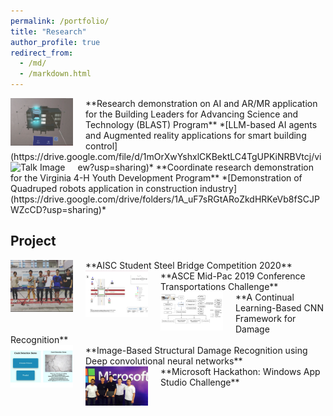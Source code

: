 ```yaml
---
permalink: /portfolio/
title: "Research"
author_profile: true
redirect_from: 
  - /md/
  - /markdown.html
---
```



<img src="/images/AR.png" alt="Talk Image" style="float: left; margin-right: 20px; max-width: 100px;">
**Research demonstration on AI and AR/MR application for the Building Leaders for Advancing Science and Technology (BLAST) Program**
*[LLM-based AI agents and Augmented reality applications for smart building control](https://drive.google.com/file/d/1mOrXwYshxlCKBektLC4TgUPKiNRBVtcj/view?usp=sharing)*



<img src="/images/robot.png" alt="Talk Image" style="float: left; margin-right: 20px; max-width: 100px;">
**Coordinate research demonstration for the Virginia 4-H Youth Development Program**
*[Demonstration of Quadruped robots application in construction industry](https://drive.google.com/drive/folders/1A_uF7sRGtARoZkdHRKeVb8fSCJPWZcCD?usp=sharing)*




## Project
<img src="/images/steelbridge.png" alt="Talk Image" style="float: left; margin-right: 20px; max-width: 100px;">
**AISC Student Steel Bridge Competition 2020**<br>







<img src="/images/midpac2019.png" alt="Talk Image" style="float: left; margin-right: 20px; max-width: 100px;">
**ASCE Mid-Pac 2019 Conference Transportations Challenge**<br>








<img src="/images/cd.png" alt="Talk Image" style="float: left; margin-right: 20px; max-width: 100px;">
**A Continual Learning-Based CNN Framework for Damage Recognition**<br>








<img src="/images/crack.png" alt="Talk Image" style="float: left; margin-right: 20px; max-width: 100px;">
**Image-Based Structural Damage Recognition using Deep convolutional neural networks**<br>










<img src="/images/microsoft.png" alt="Talk Image" style="float: left; margin-right: 20px; max-width: 100px;">
**Microsoft Hackathon: Windows App Studio Challenge**<br>

